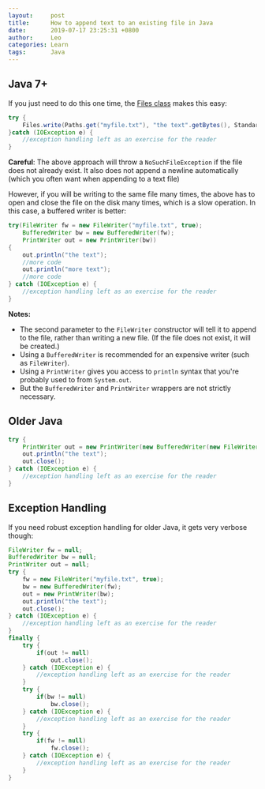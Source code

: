 ```yaml
---
layout:     post
title:      How to append text to an existing file in Java
date:       2019-07-17 23:25:31 +0800
author:     Leo
categories: Learn
tags:       Java
---
```


## Java 7+

If you just need to do this one time, the  [Files class](https://docs.oracle.com/javase/7/docs/api/java/nio/file/Files.html)  makes this easy:

```java
try {
    Files.write(Paths.get("myfile.txt"), "the text".getBytes(), StandardOpenOption.APPEND);
}catch (IOException e) {
    //exception handling left as an exercise for the reader
}
```

**Careful**: The above approach will throw a  `NoSuchFileException`  if the file does not already exist. It also does not append a newline automatically (which you often want when appending to a text file)

However, if you will be writing to the same file many times, the above has to open and close the file on the disk many times, which is a slow operation. In this case, a buffered writer is better:

```java
try(FileWriter fw = new FileWriter("myfile.txt", true);
    BufferedWriter bw = new BufferedWriter(fw);
    PrintWriter out = new PrintWriter(bw))
{
    out.println("the text");
    //more code
    out.println("more text");
    //more code
} catch (IOException e) {
    //exception handling left as an exercise for the reader
}
```

**Notes:**

-   The second parameter to the  `FileWriter`  constructor will tell it to append to the file, rather than writing a new file. (If the file does not exist, it will be created.)
-   Using a  `BufferedWriter`  is recommended for an expensive writer (such as  `FileWriter`).
-   Using a  `PrintWriter`  gives you access to  `println`  syntax that you're probably used to from  `System.out`.
-   But the  `BufferedWriter`  and  `PrintWriter`  wrappers are not strictly necessary.


## Older Java

```java
try {
    PrintWriter out = new PrintWriter(new BufferedWriter(new FileWriter("myfile.txt", true)));
    out.println("the text");
    out.close();
} catch (IOException e) {
    //exception handling left as an exercise for the reader
}
```


## Exception Handling

If you need robust exception handling for older Java, it gets very verbose though:

```java
FileWriter fw = null;
BufferedWriter bw = null;
PrintWriter out = null;
try {
    fw = new FileWriter("myfile.txt", true);
    bw = new BufferedWriter(fw);
    out = new PrintWriter(bw);
    out.println("the text");
    out.close();
} catch (IOException e) {
    //exception handling left as an exercise for the reader
}
finally {
    try {
        if(out != null)
            out.close();
    } catch (IOException e) {
        //exception handling left as an exercise for the reader
    }
    try {
        if(bw != null)
            bw.close();
    } catch (IOException e) {
        //exception handling left as an exercise for the reader
    }
    try {
        if(fw != null)
            fw.close();
    } catch (IOException e) {
        //exception handling left as an exercise for the reader
    }
}
```
